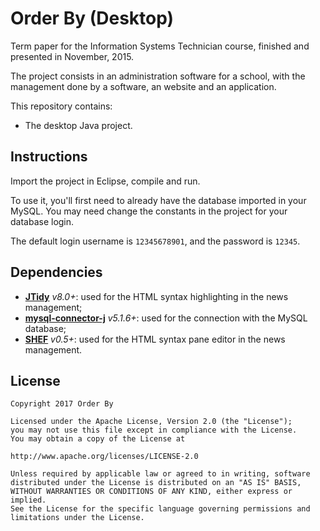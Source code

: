 # Order By (Desktop)

Term paper for the Information Systems Technician course, finished and presented in November, 2015.

The project consists in an administration software for a school, with the management done by a software, an website and an application.

This repository contains:
- The desktop Java project.

## Instructions

Import the project in Eclipse, compile and run.

To use it, you'll first need to already have the database imported in your MySQL. You may need change the constants in the project for your database login.

The default login username is `12345678901`, and the password is `12345`.

## Dependencies
- **[JTidy](http://jtidy.sourceforge.net/)** *v8.0+*: used for the HTML syntax highlighting in the news management;
- **[mysql-connector-j](https://github.com/mysql/mysql-connector-j)** *v5.1.6+*: used for the connection with the MySQL database;
- **[SHEF](http://shef.sourceforge.net/)** *v0.5+*: used for the HTML syntax pane editor in the news management.

## License

    Copyright 2017 Order By

    Licensed under the Apache License, Version 2.0 (the "License");
    you may not use this file except in compliance with the License.
    You may obtain a copy of the License at

    http://www.apache.org/licenses/LICENSE-2.0

    Unless required by applicable law or agreed to in writing, software
    distributed under the License is distributed on an "AS IS" BASIS,
    WITHOUT WARRANTIES OR CONDITIONS OF ANY KIND, either express or implied.
    See the License for the specific language governing permissions and
    limitations under the License.
